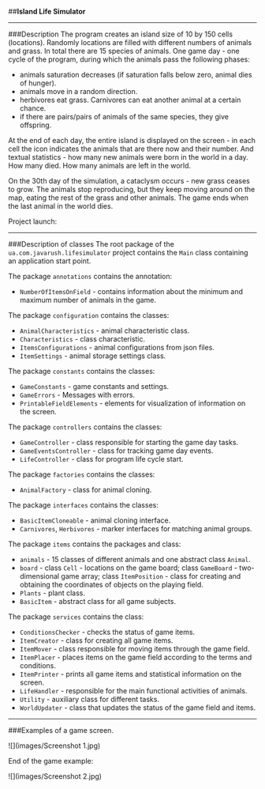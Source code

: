 ##**Island Life Simulator**
___

###Description
The program creates an island size of 10 by 150 cells (locations). Randomly locations are filled with different numbers 
of animals and grass. In total there are 15 species of animals. One game day - one cycle of the program, during which 
the animals pass the following phases:
- animals saturation decreases (if saturation falls below zero, animal dies of hunger).
- animals move in a random direction.
- herbivores eat grass. Carnivores can eat another animal at a certain chance.
- if there are pairs/pairs of animals of the same species, they give offspring.

At the end of each day, the entire island is displayed on the screen - in each cell the icon indicates the animals 
that are there now and their number. And textual statistics - how many new animals were born in the world in a day. 
How many died. How many animals are left in the world.

On the 30th day of the simulation, a cataclysm occurs - new grass ceases to grow. The animals stop reproducing, 
but they keep moving around on the map, eating the rest of the grass and other animals. 
The game ends when the last animal in the world dies.

Project launch:
___
###Description of classes
The root package of the `ua.com.javarush.lifesimulator` project contains the `Main` class containing an application
start point.

The package `annotations` contains the annotation:
- `NumberOfItemsOnField` - contains information about the minimum and maximum number of animals in the game.

The package `configuration` contains the classes:
- `AnimalCharacteristics` - animal characteristic class.
- `Characteristics` - class characteristic.
- `ItemsConfigurations` - animal configurations from json files.
- `ItemSettings` - animal storage settings class.

The package `constants` contains the classes:
- `GameConstants` - game constants and settings.
- `GameErrors` - Messages with errors.
- `PrintableFieldElements` - elements for visualization of information on the screen.

The package `controllers` contains the classes:
- `GameController` - class responsible for starting the game day tasks.
- `GameEventsController` - class for tracking game day events.
- `LifeController` - class for program life cycle start.

The package `factories` contains the classes:
- `AnimalFactory` - class for animal cloning.

The package `interfaces` contains the classes:
- `BasicItemCloneable` - animal cloning interface.
- `Carnivores`, `Herbivores`  - marker interfaces for matching animal groups.

The package `items` contains the packages and class:
- `animals` - 15 classes of different animals and one abstract class `Animal`.
- `board` - class `Cell` - locations on the game board; class `GameBoard` - two-dimensional game array; 
class `ItemPosition` - class for creating and obtaining the coordinates of objects on the playing field.
- `Plants` - plant class.
- `BasicItem` - abstract class for all game subjects.

The package `services` contains the class:
- `ConditionsChecker` - checks the status of game items.
- `ItemCreator` - class for creating all game items.
- `ItemMover` - class responsible for moving items through the game field.
- `ItemPlacer` - places items on the game field according to the terms and conditions.
- `ItemPrinter` - prints all game items and statistical information on the screen.
- `LifeHandler` - responsible for the main functional activities of animals.
- `Utility` - auxiliary class for different tasks.
- `WorldUpdater` - class that updates the status of the game field and items.
___
###Examples of a game screen.

![](images/Screenshot 1.jpg)

End of the game example:

![](images/Screenshot 2.jpg)